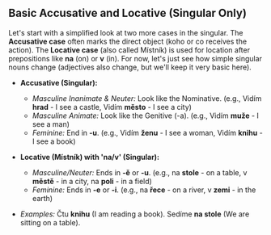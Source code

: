 ## Basic Accusative and Locative (Singular Only)

Let's start with a simplified look at two more cases in the singular. The __Accusative case__ often marks the direct object (koho or co receives the action). The __Locative case__ (also called Místník) is used for location after prepositions like __na__ (on) or __v__ (in). For now, let's just see how simple singular nouns change (adjectives also change, but we'll keep it very basic here).

*   __Accusative (Singular):__
    
    *   _Masculine Inanimate &amp; Neuter:_ Look like the Nominative. (e.g., Vidím __hrad__ - I see a castle, Vidím __město__ - I see a city)
    *   _Masculine Animate:_ Look like the Genitive (-a). (e.g., Vidím __muže__ - I see a man)
    *   _Feminine:_ End in __-u__. (e.g., Vidím __ženu__ - I see a woman, Vidím __knihu__ - I see a book)
    
    
    
*   __Locative (Místník) with 'na/v' (Singular):__
    
    *   _Masculine/Neuter:_ Ends in __-ě__ or __-u__. (e.g., na __stole__ - on a table, v __městě__ - in a city, na __poli__ - in a field)
    *   _Feminine:_ Ends in __-e__ or __-i__. (e.g., na __řece__ - on a river, v __zemi__ - in the earth)
    
    
    
*   _Examples:_ Čtu __knihu__ (I am reading a book). Sedíme __na stole__ (We are sitting on a table).